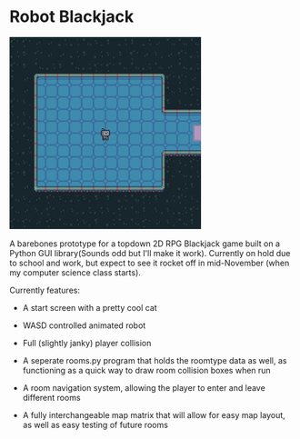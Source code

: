 # Robot Blackjack

![Cool Robot](https://github.com/Happyfacemike/robot-blackjack/blob/master/readme_files/cool%20robot.gif)

A barebones prototype for a topdown 2D RPG Blackjack game built on a Python GUI library(Sounds odd but I'll make it work).
Currently on hold due to school and work, but expect to see it rocket off in mid-November (when my computer science class starts).

Currently features:
* A start screen with a pretty cool cat

* WASD controlled animated robot

* Full (slightly janky) player collision

* A seperate rooms.py program that holds the roomtype data as well, as functioning as a quick way to draw room collision boxes when run

* A room navigation system, allowing the player to enter and leave different rooms

* A fully interchangeable map matrix that will allow for easy map layout, as well as easy testing of future rooms
